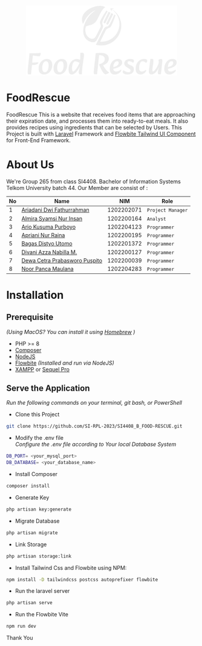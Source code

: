 <p align="center"><a href="https://laravel.com" target="_blank"><img src="https://github.com/SI-RPL-2023/SI4408_B_FOOD-RESCUE/blob/master/public/images/logo2.svg" width="400" alt="Laravel Logo"></a></p>

# FoodRescue

FoodRescue This is a website that receives food items that are approaching their expiration date, and processes them into ready-to-eat meals. It also provides recipes using ingredients that can be selected by Users. This Project is built with [Laravel](https://laravel.com/) Framework and [Flowbite Tailwind UI Component](https://flowbite.com/docs/getting-started/laravel/) for Front-End Framework.

# About Us

We're Group 265 from class SI4408. Bachelor of Information Systems Telkom University batch 44. Our Member are consist of :

| No  | Name                                                                         | NIM        | Role                |
| --- | ---------------------------------------------------------------------------- | ---------- | ------------------- |
| 1   | [Ariadani Dwi Fathurrahman](https://www.instagram.com/ariadanidf/)           | 1202202071 | ``Project Manager`` |
| 2   | [Almira Syamsi Nur Insan](https://www.instagram.com/almiraasy/)              | 1202200164 | ``Analyst``         |
| 3   | [Ario Kusuma Purboyo](https://www.instagram.com/ariokusuma/)                 | 1202204123 | ``Programmer``      |
| 4   | [Apriani Nur Raina](https://www.instagram.com//)                             | 1202200195 | ``Programmer``      |
| 5   | [Bagas Distyo Utomo](https://www.instagram.com/bagasdistyo/)                 | 1202201372 | ``Programmer``      |
| 6   | [Divani Azza Nabilla M.](https://www.instagram.com/divaniazza_/)             | 1202200127 | ``Programmer``      |
| 7   | [Dewa Cetra Prabasworo Puspito](https://www.instagram.com/dewacetra.p.7402/) | 1202200039 | ``Programmer``      |
| 8   | [Noor Panca Maulana](https://www.instagram.com/noorpancamaulana/)            | 1202204283 | ``Programmer``      |

# Installation
## Prerequisite
*(Using MacOS? You can install it using [Homebrew](https://brew.sh/) )*
- PHP >= 8
- [Composer](https://getcomposer.org/) 
- [NodeJS](https://nodejs.org/en/download)
- [Flowbite](https://nodejs.org/en/download) *(Installed and run via NodeJS)*
- [XAMPP](https://www.apachefriends.org/download.html) or [Sequel Pro](http://sequelpro.com/)


## Serve the Application
*Run the following commands on your terminal, git bash, or PowerShell*

- Clone this Project
```bash
git clone https://github.com/SI-RPL-2023/SI4408_B_FOOD-RESCUE.git
```

- Modify the .env file <br>
*Configure the .env file according to Your local Database System*
```bash
DB_PORT= <your_mysql_port>
DB_DATABASE= <your_database_name>
```

- Install Composer
```bash
composer install
```

- Generate Key
```bash
php artisan key:generate
```

- Migrate Database
```bash
php artisan migrate
```

- Link Storage
```bash
php artisan storage:link
```

- Install Tailwind Css and Flowbite using NPM:
```bash
npm install -D tailwindcss postcss autoprefixer flowbite
```

- Run the laravel server
```bash
php artisan serve
```

- Run the Flowbite Vite
```bash
npm run dev
```

Thank You

